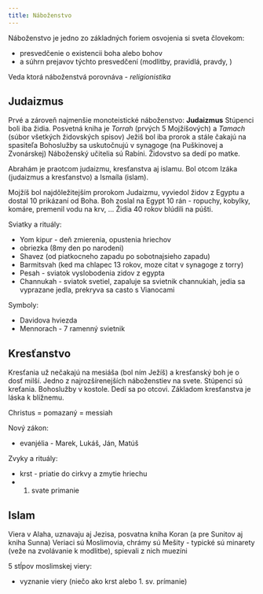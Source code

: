 ```yaml
---
title: Náboženstvo
---
```


Náboženstvo je jedno zo základných foriem osvojenia si sveta človekom:
- presvedčenie o existencii boha alebo bohov
- a súhrn prejavov týchto presvedčení (modlitby, pravidlá, pravdy, )

Veda ktorá náboženstvá porovnáva - *religionistika*

## Judaizmus

Prvé a zároveň najmenšie monoteistické náboženstvo: **Judaizmus**
Stúpenci boli iba židia. Posvetná kniha je *Torrah* (prvých 5 Mojžíšových) a *Tamach* (súbor všetkých židovských spisov)
Ježiš bol iba prorok a stále čakajú na spasiteľa
Bohoslužby sa uskutočnujú v synagoge (na Puškinovej a Zvonárskej)
Náboženský učitelia sú Rabíni.
Židovstvo sa dedí po matke.

Abrahám je praotcom judaizmu, kresťanstva aj islamu. Bol otcom Izáka (judaizmus a kresťanstvo) a Ismaíla (islam).

Mojžíš bol najdôležitejším prorokom Judaizmu, vyviedol židov z Egyptu a dostal 10 prikázaní od Boha.
Boh zoslal na Egypt 10 rán - ropuchy, kobylky, komáre, premenil vodu na krv, ...
Židia 40 rokov blúdili na púšti.

Sviatky a rituály:
- Yom kipur - deň zmierenia, opustenia hriechov
- obriezka (8my den po narodeni)
- Shavez (od piatkocneho zapadu po sobotnajsieho zapadu)
- Barmitsvah (ked ma chlapec 13 rokov, moze citat v synagoge z torry)
- Pesah - sviatok vyslobodenia zidov z egypta
- Channukah - sviatok svetiel, zapaluje sa svietnik channukiah, jedia sa vyprazane jedla, prekryva sa casto s Vianocami

Symboly:
- Davidova hviezda
- Mennorach - 7 ramenný svietnik

## Kresťanstvo

Kresťania už nečakajú na mesiáša (bol ním Ježíš) a kresťanský boh je o dosť milší.
Jedno z najrozšírenejších náboženstiev na svete. 
Stúpenci sú kreťania. Bohoslužby v kostole. Dedí sa po otcovi.
Základom kresťanstva je láska k blížnemu.

Christus = pomazaný = messiah

Nový zákon:
- evanjélia - Marek, Lukáš, Ján, Matúš

Zvyky a rituály:
- krst - priatie do cirkvy a zmytie hriechu
- 1. svate primanie

## Islam

Viera v Alaha, uznavaju aj Jezisa, posvatna kniha Koran (a pre Sunitov aj kniha Sunna)
Veriaci sú Moslimovia, chrámy sú Mešity - typické sú minarety (veže na zvolávanie k modlitbe), spievali z nich muezíni

5 stĺpov moslimskej viery:
- vyznanie viery (niečo ako krst alebo 1. sv. prímanie)